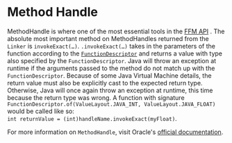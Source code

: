 # Method Handle
MethodHandle is where one of the most essential tools in the [FFM API](https://openjdk.org/jeps/454)
. The absolute most important method on MethodHandles returned from the `Linker` is `invokeExact(…)`.
`.invokeExact(…)` takes in the parameters of the function according to the
[`FunctionDescriptor`](function_descriptor.md) and returns a value with type also specified by the
`FunctionDescriptor`. Java will throw an exception at runtime if the arguments
passed to the method do not match up with the `FunctionDescriptor`. Because
of some Java Virtual Machine details, the return
value must also be explicitly cast to the expected return type. Otherwise, Java will once again throw an exception at
runtime, this time because the return type was wrong. A
function with signature `FunctionDescriptor.of(ValueLayout.JAVA_INT, ValueLayout.JAVA_FLOAT)` would be called like so:  
 `int returnValue =
(int)handleName.invokeExact(myFloat)`.

For more information on `MethodHandle`, visit Oracle's [official documentation](https://docs.oracle.com/en/java/javase/22/docs/api/java.base/java/lang/invoke/MethodHandle.html).
